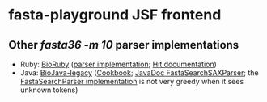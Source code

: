 # fasta-playground JSF frontend

## Other *fasta36 -m 10* parser implementations

* Ruby: [BioRuby](https://github.com/bioruby/bioruby) ([parser implementation](https://github.com/bioruby/bioruby/blob/master/lib/bio/appl/fasta/format10.rb); [Hit documentation](http://bioruby.org/rdoc/Bio/Fasta/Report/Hit.html))
* Java: [BioJava-legacy](https://github.com/biojava/biojava-legacy) ([Cookbook](https://biojava.org/wiki/BioJava%3ACookBook%3AFasta%3AParser); [JavaDoc FastaSearchSAXParser](https://biojava.org/docs/api1.9.5/org/biojava/bio/program/sax/FastaSearchSAXParser.html); the [FastaSearchParser implementation](https://github.com/biojava/biojava-legacy/blob/master/blast/src/main/java/org/biojava/bio/program/sax/FastaSearchParser.java) is not very greedy when it sees unknown tokens)